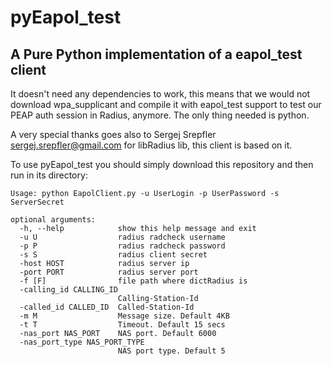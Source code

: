 # pyEapol_test
## A Pure Python implementation of a eapol_test client

It doesn't need any dependencies to work, this means that we would not download wpa_supplicant and compile it with eapol_test support to test our PEAP auth session in Radius, anymore. The only thing needed is python.

A very special thanks goes also to Sergej Srepfler <sergej.srepfler@gmail.com> for libRadius lib, this client is based on it.

To use pyEapol_test you should simply download this repository and then run in its directory:

````
Usage: python EapolClient.py -u UserLogin -p UserPassword -s ServerSecret

optional arguments:
  -h, --help            show this help message and exit
  -u U                  radius radcheck username
  -p P                  radius radcheck password
  -s S                  radius client secret
  -host HOST            radius server ip
  -port PORT            radius server port
  -f [F]                file path where dictRadius is
  -calling_id CALLING_ID
                        Calling-Station-Id
  -called_id CALLED_ID  Called-Station-Id
  -m M                  Message size. Default 4KB
  -t T                  Timeout. Default 15 secs
  -nas_port NAS_PORT    NAS port. Default 6000
  -nas_port_type NAS_PORT_TYPE
                        NAS port type. Default 5
````
